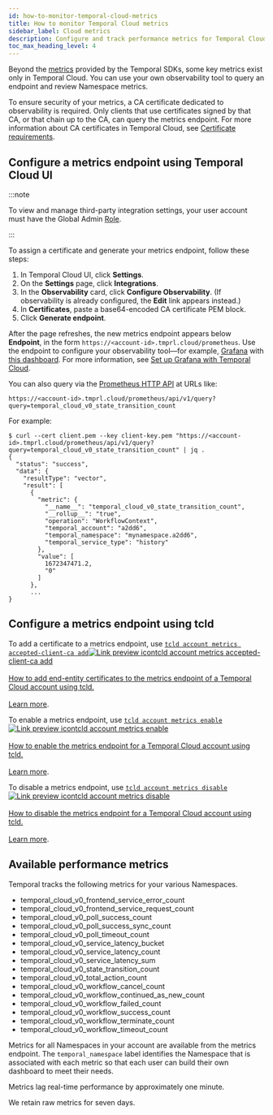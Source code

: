 ```yaml
---
id: how-to-monitor-temporal-cloud-metrics
title: How to monitor Temporal Cloud metrics
sidebar_label: Cloud metrics
description: Configure and track performance metrics for Temporal Cloud.
toc_max_heading_level: 4
---
```


<!-- THIS FILE IS GENERATED. DO NOT EDIT THIS FILE DIRECTLY -->

Beyond the [metrics](/application-development/observability#metrics) provided by the Temporal SDKs, some key metrics exist only in Temporal Cloud.
You can use your own observability tool to query an endpoint and review Namespace metrics.

To ensure security of your metrics, a CA certificate dedicated to observability is required.
Only clients that use certificates signed by that CA, or that chain up to the CA, can query the metrics endpoint.
For more information about CA certificates in Temporal Cloud, see [Certificate requirements](https://docs.temporal.io/cloud/how-to-manage-certificates-in-temporal-cloud#certificate-requirements).

<!--- How to configure a metrics endpoint in Temporal Cloud using Temporal Cloud UI --->

## Configure a metrics endpoint using Temporal Cloud UI

:::note

To view and manage third-party integration settings, your user account must have the Global Admin [Role](https://docs.temporal.io/cloud/#account-level-roles).

:::

To assign a certificate and generate your metrics endpoint, follow these steps:

1. In Temporal Cloud UI, click **Settings**.
1. On the **Settings** page, click **Integrations**.
1. In the **Observability** card, click **Configure Observability**.
   (If observability is already configured, the **Edit** link appears instead.)
1. In **Certificates**, paste a base64-encoded CA certificate PEM block.
1. Click **Generate endpoint**.

After the page refreshes, the new metrics endpoint appears below **Endpoint**, in the form `https://<account-id>.tmprl.cloud/prometheus`.
Use the endpoint to configure your observability tool—for example, [Grafana](https://grafana.com/) with [this dashboard](https://github.com/temporalio/dashboards/blob/master/cloud/temporal_cloud.json).
For more information, see [Set up Grafana with Temporal Cloud](/kb/prometheus-grafana-setup-cloud).

You can also query via the [Prometheus HTTP API](https://prometheus.io/docs/prometheus/latest/querying/api/) at URLs like:

```
https://<account-id>.tmprl.cloud/prometheus/api/v1/query?query=temporal_cloud_v0_state_transition_count
```

For example:

```
$ curl --cert client.pem --key client-key.pem "https://<account-id>.tmprl.cloud/prometheus/api/v1/query?query=temporal_cloud_v0_state_transition_count" | jq .
{
  "status": "success",
  "data": {
    "resultType": "vector",
    "result": [
      {
        "metric": {
          "__name__": "temporal_cloud_v0_state_transition_count",
          "__rollup__": "true",
          "operation": "WorkflowContext",
          "temporal_account": "a2dd6",
          "temporal_namespace": "mynamespace.a2dd6",
          "temporal_service_type": "history"
        },
        "value": [
          1672347471.2,
          "0"
        ]
      },
      ...
}
```

<!--- How to configure a metrics endpoint in Temporal Cloud using tcld --->

## Configure a metrics endpoint using tcld

To add a certificate to a metrics endpoint, use <a class="tdlp" href="/cloud/tcld/account#add">`tcld account metrics accepted-client-ca add`<span class="tdlpiw"><img src="/img/link-preview-icon.svg" alt="Link preview icon" /></span><span class="tdlpc"><span class="tdlppt">tcld account metrics accepted-client-ca add</span><br /><br /><span class="tdlppd">How to add end-entity certificates to the metrics endpoint of a Temporal Cloud account using tcld.</span><span class="tdlplm"><br /><br /><a class="tdlplma" href="/cloud/tcld/account#add">Learn more</a></span></span></a>.

To enable a metrics endpoint, use <a class="tdlp" href="/cloud/tcld/account#enable">`tcld account metrics enable`<span class="tdlpiw"><img src="/img/link-preview-icon.svg" alt="Link preview icon" /></span><span class="tdlpc"><span class="tdlppt">tcld account metrics enable</span><br /><br /><span class="tdlppd">How to enable the metrics endpoint for a Temporal Cloud account using tcld.</span><span class="tdlplm"><br /><br /><a class="tdlplma" href="/cloud/tcld/account#enable">Learn more</a></span></span></a>.

To disable a metrics endpoint, use <a class="tdlp" href="/cloud/tcld/account#disable">`tcld account metrics disable`<span class="tdlpiw"><img src="/img/link-preview-icon.svg" alt="Link preview icon" /></span><span class="tdlpc"><span class="tdlppt">tcld account metrics disable</span><br /><br /><span class="tdlppd">How to disable the metrics endpoint for a Temporal Cloud account using tcld.</span><span class="tdlplm"><br /><br /><a class="tdlplma" href="/cloud/tcld/account#disable">Learn more</a></span></span></a>.

## Available performance metrics

Temporal tracks the following metrics for your various Namespaces.

- temporal_cloud_v0_frontend_service_error_count
- temporal_cloud_v0_frontend_service_request_count
- temporal_cloud_v0_poll_success_count
- temporal_cloud_v0_poll_success_sync_count
- temporal_cloud_v0_poll_timeout_count
- temporal_cloud_v0_service_latency_bucket
- temporal_cloud_v0_service_latency_count
- temporal_cloud_v0_service_latency_sum
- temporal_cloud_v0_state_transition_count
- temporal_cloud_v0_total_action_count
- temporal_cloud_v0_workflow_cancel_count
- temporal_cloud_v0_workflow_continued_as_new_count
- temporal_cloud_v0_workflow_failed_count
- temporal_cloud_v0_workflow_success_count
- temporal_cloud_v0_workflow_terminate_count
- temporal_cloud_v0_workflow_timeout_count

Metrics for all Namespaces in your account are available from the metrics endpoint.
The `temporal_namespace` label identifies the Namespace that is associated with each metric so that each user can build their own dashboard to meet their needs.

Metrics lag real-time performance by approximately one minute.

We retain raw metrics for seven days.

